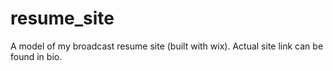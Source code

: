 # resume_site
A model of my broadcast resume site (built with wix).
Actual site link can be found in bio.
